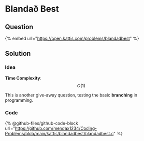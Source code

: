 # Blandað Best

## Question

{% embed url="https://open.kattis.com/problems/blandadbest" %}

## Solution

### Idea

**Time Complexity**: $$O(1)$$

This is another give-away question, testing the basic **branching** in programming.

### Code

{% @github-files/github-code-block url="https://github.com/mendax1234/Coding-Problems/blob/main/kattis/blandadbest/blandadbest.c" %}
